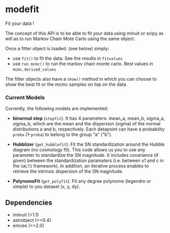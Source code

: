 # modefit

Fit your data !

The concept of this API is to be able to fit your data using minuit or scipy as will as to run Markov Chain Mote Carlo 
using the same object. 

Once a fitter object is loaded: (see below) simply:
   - use `fit()` to fit the data. See the results in `fitvalues`
   - use `run_mcmc()` to run the markov chain monte carlo. Best values in `mcmc.derived_values`
   
The fitter objects also have a `show()` method in which you can choose to show the best fit or the mcmc samples on top on the data.


### Current Models
Currently, the following models are implemented:
* **binormal step** (`stepfit`). It has 4 parameters: mean_a, mean_b, sigma_a, sigma_b, which are the mean and the dispersion (sigma) of the normal distributions a and b, respectively. Each datapoint can have a probability `proba` (1-`proba`) to belong to the group "a"  ("b"). 

* **Hubblizer** (`get_hubblefit`). Fit the SN standardization around the Hubble diagram (no cosmology fit). This code allows us you to use any parameter to standardize the SN magnitude.
It includes covariance (if given) between the standardization paramaters (i.e. between x1 and c in the `SALT2` framework). In addition, an iterative process enables to retrieve the intrinsic dispersion of the SN magnitude.

* **PolynomeFit** (`get_polyfit`). Fit any degree polynome (legendre or simple) to you dataset (x, y, dy).

## Dependencies

* iminuit (>1.1)
* astrobject (>=0.4)
* emcee (>=2.0)
